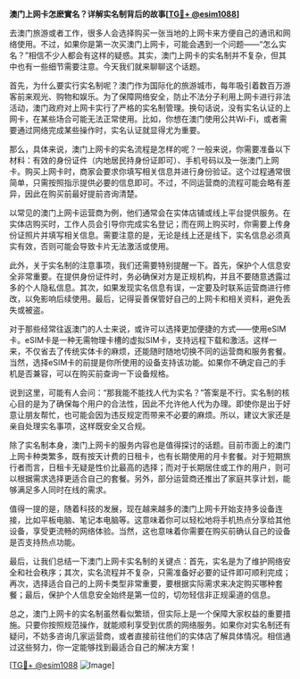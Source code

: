**澳门上网卡怎麽實名？详解实名制背后的故事[[TG💪+ @esim1088](https://t.me/s/esim1088)]**

去澳门旅游或者工作，很多人会选择购买一张当地的上网卡来方便自己的通讯和网络使用。不过，如果你是第一次买澳门上网卡，可能会遇到一个问题——“怎么实名？”相信不少人都会有这样的疑惑。其实，澳门上网卡的实名制并不复杂，但其中也有一些细节需要注意。今天我们就来聊聊这个话题。

首先，为什么要实行实名制呢？澳门作为国际化的旅游城市，每年吸引着数百万游客前来观光、购物和娱乐。为了保障网络安全，防止不法分子利用上网卡进行非法活动，澳门政府对上网卡实行了严格的实名制管理。换句话说，没有实名认证的上网卡，在某些场合可能无法正常使用。比如，你想在澳门使用公共Wi-Fi，或者需要通过网络完成某些操作时，实名认证就显得尤为重要。

那么，具体来说，澳门上网卡的实名流程是怎样的呢？一般来说，你需要准备以下材料：有效的身份证件（内地居民持身份证即可）、手机号码以及一张澳门上网卡。购买上网卡时，商家会要求你填写相关信息并进行身份验证。这个过程通常很简单，只需按照指示提供必要的信息即可。不过，不同运营商的流程可能会略有差异，因此在购买前最好提前咨询清楚。

以常见的澳门上网卡运营商为例，他们通常会在实体店铺或线上平台提供服务。在实体店购买时，工作人员会引导你完成实名登记；而在网上购买时，你需要上传身份证照片并填写相关信息。需要注意的是，无论是线上还是线下，实名信息必须真实有效，否则可能会导致卡片无法激活或使用。

此外，关于实名制的注意事项，我们还需要特别提醒一下。首先，保护个人信息安全非常重要。在提供身份证件时，务必确保对方是正规机构，并且不要随意透露过多的个人隐私信息。其次，如果发现实名信息有误，一定要及时联系运营商进行修改，以免影响后续使用。最后，记得妥善保管好自己的上网卡和相关资料，避免丢失或被盗。

对于那些经常往返澳门的人士来说，或许可以选择更加便捷的方式——使用eSIM卡。eSIM卡是一种无需物理卡槽的虚拟SIM卡，支持远程下载和激活。这样一来，不仅省去了传统实体卡的麻烦，还能随时随地切换不同的运营商和服务套餐。当然，选择eSIM卡的前提是你所使用的设备支持该功能。如果你不确定自己的手机是否兼容，可以在购买前查询一下设备规格。

说到这里，可能有人会问：“那我能不能找人代为实名？”答案是不行。实名制的核心目的是为了确保每个用户的合法性，因此不允许他人代为办理。即使你是出于好意让朋友帮忙，也可能会因为违反规定而带来不必要的麻烦。所以，建议大家还是亲自处理实名事项，这样既安全又合规。

除了实名制本身，澳门上网卡的服务内容也是值得探讨的话题。目前市面上的澳门上网卡种类繁多，既有按天计费的日租卡，也有长期使用的月卡套餐。对于短期旅行者而言，日租卡无疑是性价比最高的选择；而对于长期居住或工作的用户，则可以根据需求选择更适合自己的套餐。另外，部分运营商还推出了家庭共享计划，能够满足多人同时在线的需求。

值得一提的是，随着科技的发展，现在越来越多的澳门上网卡开始支持多设备连接，比如平板电脑、笔记本电脑等。这意味着你可以轻松地将手机热点分享给其他设备，享受更流畅的网络体验。当然，这也意味着你需要在购买前确认自己的设备是否支持热点功能。

最后，让我们总结一下澳门上网卡实名制的关键点：首先，实名是为了维护网络安全和社会秩序；其次，实名流程并不复杂，只需准备好必要的证件即可顺利完成；再次，选择适合自己的上网卡类型非常重要，要根据实际需求来决定购买哪种套餐；最后，保护个人信息安全始终是第一位的，切勿轻信非正规渠道的信息。

总之，澳门上网卡的实名制虽然看似繁琐，但实际上是一个保障大家权益的重要措施。只要你按照规范操作，就能顺利享受到优质的网络服务。如果你对实名制还有疑问，不妨多咨询几家运营商，或者直接前往他们的实体店了解具体情况。相信通过这些努力，你一定能够找到最适合自己的解决方案！

[[TG💪+ @esim1088](https://t.me/s/esim1088) ![Image](https://i.postimg.cc/4NQfJmqS/Snipaste-2025-05-13-00-14-12.png)]